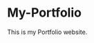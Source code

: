 # My-Portfolio
This is my Portfolio website.
          
             
            
                    
           
        
         
        
          
        
         
     
    
 
